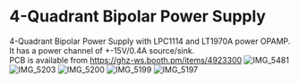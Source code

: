 # 4-Quadrant Bipolar Power Supply

4-Quadrant Bipolar Power Supply with LPC1114 and LT1970A power OPAMP.<br>
It has a power channel of +-15V/0.4A source/sink.<br>
PCB is available from https://ghz-ws.booth.pm/items/4923300
![IMG_5481](https://github.com/ghz-ws/LPC1114-Bipolar-PSU/assets/52226620/21db2b24-1832-4eb3-bf9b-34a5341c434d)
![IMG_5203](https://github.com/ghz-ws/LPC1114-Bipolar-PSU/assets/52226620/04ebd961-ddd0-4b34-8133-2f6e557289b6)
![IMG_5200](https://github.com/ghz-ws/LPC1114-Bipolar-PSU/assets/52226620/4c77625f-605f-4a70-a5d4-bc7c00418881)
![IMG_5199](https://github.com/ghz-ws/LPC1114-Bipolar-PSU/assets/52226620/929fcddf-da7f-4d26-9ae2-ab1f20fd062f)
![IMG_5197](https://github.com/ghz-ws/LPC1114-Bipolar-PSU/assets/52226620/54061d2b-16c2-4fda-8828-689694cda049)
